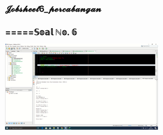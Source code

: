 # 𝓙𝓸𝓫𝓼𝓱𝓮𝓮𝓽6_𝓹𝓮𝓻𝓬𝓪𝓫𝓪𝓷𝓰𝓪𝓷

# =====𝕊𝕠𝕒𝕝 ℕ𝕠. 𝟞
![Alt Text](https://github.com/Syihabuddinsanni/Jobsheet6_Percabangan/blob/master/6%20jwbn%203.png)

